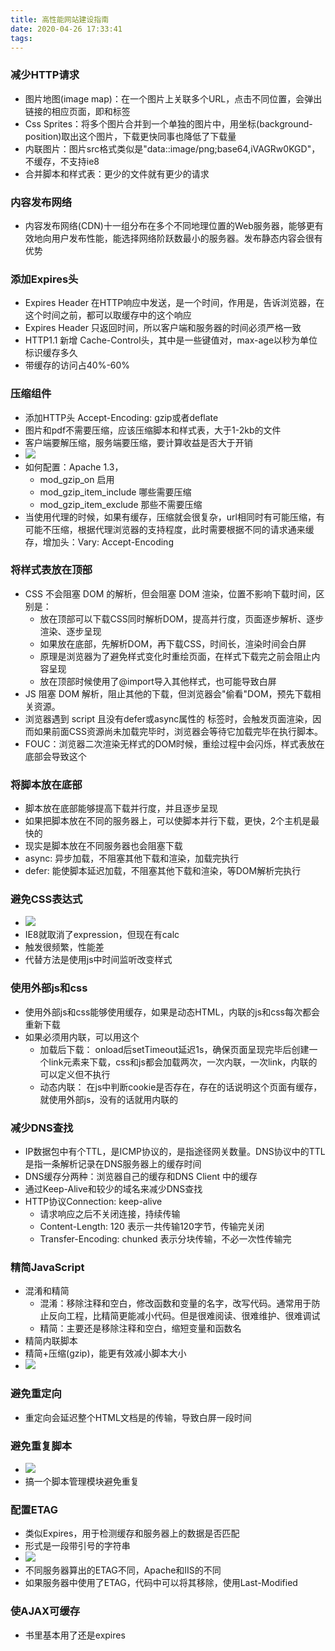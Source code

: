 ```yaml
---
title: 高性能网站建设指南
date: 2020-04-26 17:33:41
tags:
---
```

### 减少HTTP请求

* 图片地图(image map)：在一个图片上关联多个URL，点击不同位置，会弹出链接的相应页面，即<map>和<area>标签
* Css Sprites：将多个图片合并到一个单独的图片中，用坐标(background-position)取出这个图片，下载更快同事也降低了下载量
* 内联图片：图片src格式类似是"data::image/png;base64,iVAGRw0KGD"，不缓存，不支持ie8
* 合并脚本和样式表：更少的文件就有更少的请求

### 内容发布网络

* 内容发布网络(CDN)十一组分布在多个不同地理位置的Web服务器，能够更有效地向用户发布性能，能选择网络阶跃数最小的服务器。发布静态内容会很有优势

### 添加Expires头

* Expires Header 在HTTP响应中发送，是一个时间，作用是，告诉浏览器，在这个时间之前，都可以取缓存中的这个响应
* Expires Header 只返回时间，所以客户端和服务器的时间必须严格一致
* HTTP1.1 新增 Cache-Control头，其中是一些键值对，max-age以秒为单位标识缓存多久
* 带缓存的访问占40%-60%

### 压缩组件

* 添加HTTP头 Accept-Encoding: gzip或者deflate
* 图片和pdf不需要压缩，应该压缩脚本和样式表，大于1-2kb的文件
* 客户端要解压缩，服务端要压缩，要计算收益是否大于开销
* ![](/public/images/h1.png)
* 如何配置：Apache 1.3， 
    * mod_gzip_on    启用
    * mod_gzip_item_include    哪些需要压缩
    * mod_gzip_item_exclude    那些不需要压缩
* 当使用代理的时候，如果有缓存，压缩就会很复杂，url相同时有可能压缩，有可能不压缩，根据代理浏览器的支持程度，此时需要根据不同的请求通来缓存，增加头：Vary: Accept-Encoding

### 将样式表放在顶部


* CSS 不会阻塞 DOM 的解析，但会阻塞 DOM 渲染，位置不影响下载时间，区别是：
    * 放在顶部可以下载CSS同时解析DOM，提高并行度，页面逐步解析、逐步渲染、逐步呈现
    * 如果放在底部，先解析DOM，再下载CSS，时间长，渲染时间会白屏
    * 原理是浏览器为了避免样式变化时重绘页面，在样式下载完之前会阻止内容呈现
    * 放在顶部时候使用了@import导入其他样式，也可能导致白屏
* JS 阻塞 DOM 解析，阻止其他的下载，但浏览器会"偷看"DOM，预先下载相关资源。
* 浏览器遇到 script 且没有defer或async属性的 标签时，会触发页面渲染，因而如果前面CSS资源尚未加载完毕时，浏览器会等待它加载完毕在执行脚本。
* FOUC：浏览器二次渲染无样式的DOM时候，重绘过程中会闪烁，样式表放在底部会导致这个

### 将脚本放在底部

* 脚本放在底部能够提高下载并行度，并且逐步呈现
* 如果把脚本放在不同的服务器上，可以使脚本并行下载，更快，2个主机是最快的
* 现实是脚本放在不同服务器也会阻塞下载
* async: 异步加载，不阻塞其他下载和渲染，加载完执行
* defer: 能使脚本延迟加载，不阻塞其他下载和渲染，等DOM解析完执行

### 避免CSS表达式

* ![](/public/images/h2.png)
* IE8就取消了expression，但现在有calc
* 触发很频繁，性能差
* 代替方法是使用js中时间监听改变样式

### 使用外部js和css

* 使用外部js和css能够使用缓存，如果是动态HTML，内联的js和css每次都会重新下载
* 如果必须用内联，可以用这个
    * 加载后下载： onload后setTimeout延迟1s，确保页面呈现完毕后创建一个link元素来下载，css和js都会加载两次，一次内联，一次link，内联的可以定义但不执行
    * 动态内联： 在js中判断cookie是否存在，存在的话说明这个页面有缓存，就使用外部js，没有的话就用内联的

### 减少DNS查找

* IP数据包中有个TTL，是ICMP协议的，是指途径网关数量。DNS协议中的TTL是指一条解析记录在DNS服务器上的缓存时间
* DNS缓存分两种：浏览器自己的缓存和DNS Client 中的缓存
* 通过Keep-Alive和较少的域名来减少DNS查找
* HTTP协议Connection: keep-alive
    * 请求响应之后不关闭连接，持续传输
    * Content-Length: 120 表示一共传输120字节，传输完关闭
    * Transfer-Encoding: chunked 表示分块传输，不必一次性传输完

### 精简JavaScript

* 混淆和精简
    * 混淆：移除注释和空白，修改函数和变量的名字，改写代码。通常用于防止反向工程，比精简更能减小代码。但是很难阅读、很难维护、很难调试
    * 精简：主要还是移除注释和空白，缩短变量和函数名
* 精简内联脚本
* 精简+压缩(gzip)，能更有效减小脚本大小
* ![](/public/images/h3.png)

### 避免重定向

* 重定向会延迟整个HTML文档是的传输，导致白屏一段时间

### 避免重复脚本

* ![](/public/images/h4.png)
* 搞一个脚本管理模块避免重复

### 配置ETAG

* 类似Expires，用于检测缓存和服务器上的数据是否匹配
* 形式是一段带引号的字符串
* ![](/public/images/h5.png)
* 不同服务器算出的ETAG不同，Apache和IIS的不同
* 如果服务器中使用了ETAG，代码中可以将其移除，使用Last-Modified

### 使AJAX可缓存

* 书里基本用了还是expires